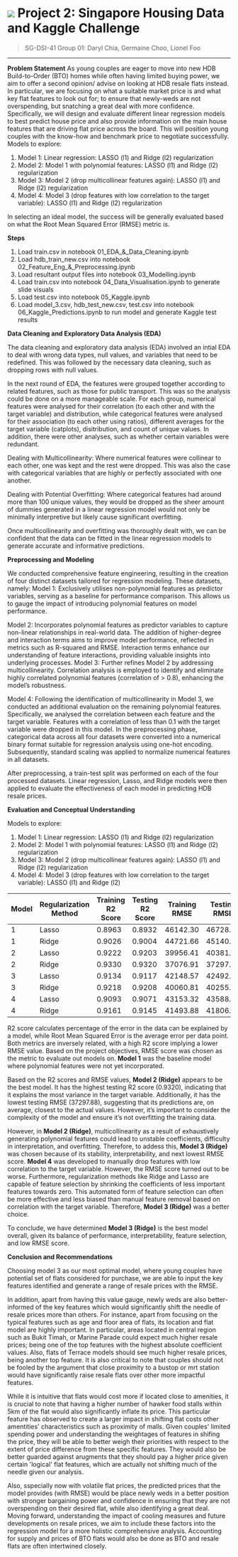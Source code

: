 # ![](https://ga-dash.s3.amazonaws.com/production/assets/logo-9f88ae6c9c3871690e33280fcf557f33.png) Project 2: Singapore Housing Data and Kaggle Challenge

> SG-DSI-41 Group 01: Daryl Chia, Germaine Choo, Lionel Foo

---

**Problem Statement**
As young couples are eager to move into new HDB Build-to-Order (BTO) homes while often having limited buying power, we aim to offer a second opinion/ advise on looking at HDB resale flats instead. In particular, we are focusing on what a suitable market price is and what key flat features to look out for; to ensure that newly-weds are not overspending, but snatching a great deal with more confidence.
Specifically, we will design and evaluate different linear regression models to best predict house price and also provide information on the main house features that are driving flat price across the board. This will position young couples with the know-how and benchmark price to negotiate successfully.
Models to explore:
1. Model 1: Linear regression: LASSO (l1) and Ridge (l2) regularization
2. Model 2: Model 1 with polynomial features: LASSO (l1) and Ridge (l2) regularization
3. Model 3: Model 2 (drop multicollinear features again): LASSO (l1) and Ridge (l2) regularization
4. Model 4: Model 3 (drop features with low correlation to the target variable): LASSO (l1) and Ridge (l2) regularization

In selecting an ideal model, the success will be generally evaluated based on what the Root Mean Squared Error (RMSE) metric is.

**Steps**
1. Load train.csv in notebook 01_EDA_&_Data_Cleaning.ipynb
2. Load hdb_train_new.csv into notebook 02_Feature_Eng_&_Preprocessing.ipynb
3. Load resultant output files into notebook 03_Modelling.ipynb
4. Load train.csv into notebook 04_Data_Visualisation.ipynb to generate slide visuals
5. Load test.csv into notebook 05_Kaggle.ipynb
6. Load model_3.csv, hdb_test_new.csv, test.csv into notebook 06_Kaggle_Predictions.ipynb to run model and generate Kaggle test results

**Data Cleaning and Exploratory Data Analysis (EDA)**

The data cleaning and exploratory data analysis (EDA) involved an intial EDA to deal with wrong data types, null values, and variables that need to be redefined. This was followed by the necessary data cleaning, such as dropping rows with null values.

In the next round of EDA, the features were grouped together according to related features, such as those for public transport. This was so the analysis could be done on a more manageable scale.
For each group, numerical features were analysed for their correlation (to each other and with the target variable) and distribution, while categorical features were analysed for their association (to each other using ratios), different averages for the target variable (catplots), disitribution, and count of unique values. In addition, there were other analyses, such as whether certain variables were redundant.

Dealing with Multicollinearity:
Where numerical features were collinear to each other, one was kept and the rest were dropped. This was also the case with categorical variables that are highly or perfectly associated with one another.

Dealing with Potential Overfitting:
Where categorical features had around more than 100 unique values, they would be dropped as the sheer amount of dummies generated in a linear regression model would not only be minimally interpretive but likely cause significant overfitting.

Once multicollinearity and overfitting was thoroughly dealt with, we can be confident that the data can be fitted in the linear regression models to generate accurate and informative predictions.

**Preprocessing and Modeling**

We conducted comprehensive feature engineering, resulting in the creation of four distinct datasets tailored for regression modeling. These datasets, namely:
Model 1: Exclusively utilises non-polynomial features as predictor variables, serving as a baseline for performance comparison. This allows us to gauge the impact of introducing polynomial features on model performance.

Model 2: Incorporates polynomial features as predictor variables to capture non-linear relationships in real-world data. The addition of higher-degree and interaction terms aims to improve model performance, reflected in metrics such as R-squared and RMSE. Interaction terms enhance our understanding of feature interactions, providing valuable insights into underlying processes.
Model 3: Further refines Model 2 by addressing multicollinearity. Correlation analysis is employed to identify and eliminate highly correlated polynomial features (correlation of > 0.8), enhancing the model’s robustness.

Model 4: Following the identification of multicollinearity in Model 3, we conducted an additional evaluation on the remaining polynomial features. Specifically, we analysed the correlation between each feature and the target variable. Features with a correlation of less than 0.1 with the target variable were dropped in this model.
In the preprocessing phase, categorical data across all four datasets were converted into a numerical binary format suitable for regression analysis using one-hot encoding. Subsequently, standard scaling was applied to normalize numerical features in all datasets.

After preprocessing, a train-test split was performed on each of the four processed datasets. Linear regression, Lasso, and Ridge models were then applied to evaluate the effectiveness of each model in predicting HDB resale prices.

**Evaluation and Conceptual Understanding**

Models to explore:
1. Model 1: Linear regression: LASSO (l1) and Ridge (l2) regularization
2. Model 2: Model 1 with polynomial features: LASSO (l1) and Ridge (l2) regularization
3. Model 3: Model 2 (drop multicollinear features again): LASSO (l1) and Ridge (l2) regularization
4. Model 4: Model 3 (drop features with low correlation to the target variable): LASSO (l1) and Ridge (l2) 

| Model | Regularization Method | Training R2 Score | Testing R2 Score | Training RMSE | Testing RMSE |
|-------|-------------|-------------------|------------------|---------------|--------------|
| 1     | Lasso  | 0.8963            | 0.8932           | 46142.30      | 46728.75     |
| 1     | Ridge  | 0.9026            | 0.9004           | 44721.66      | 45140.20     |
| 2     | Lasso  | 0.9222            | 0.9203           | 39956.41      | 40381.66     |
| 2     | Ridge  | 0.9330            | 0.9320           | 37076.91      | 37297.88     |
| 3     | Lasso  | 0.9134            | 0.9117           | 42148.57      | 42492.25     |
| 3     | Ridge  | 0.9218            | 0.9208           | 40060.81      | 40255.52     |
| 4     | Lasso  | 0.9093            | 0.9071           | 43153.32      | 43588.56     |
| 4     | Ridge  | 0.9161            | 0.9145           | 41493.88      | 41806.84     |

R2 score calculates percentage of the error in the data can be explained by a model, while Root Mean Squared Error is the average error per data point. Both metrics are inversely related, with a high R2 score implying a lower RMSE value. Based on the project objectives, RMSE score was chosen as the metric to evaluate out models on.
**Model 1** was the baseline model where polynomial features were not yet incorporated.

Based on the R2 scores and RMSE values, **Model 2 (Ridge)** appears to be the best model. It has the highest testing R2 score (0.9320), indicating that it explains the most variance in the target variable. Additionally, it has the lowest testing RMSE (37297.88), suggesting that its predictions are, on average, closest to the actual values. However, it’s important to consider the complexity of the model and ensure it’s not overfitting the training data.

However, in **Model 2 (Ridge)**, multicollinearity as a result of exhaustively generating polynomial features could lead to unstable coefficients, difficulty in interpretation, and overfitting. Therefore, to addess this, **Model 3 (Ridge)** was chosen because of its stability, interpretability, and next lowest RMSE score.
**Model 4** was developed to manually drop features with low correlation to the target variable. However, the RMSE score turned out to be worse. Furthermore, regularization methods like Ridge and Lasso are capable of feature selection by shrinking the coefficients of less important features towards zero. This automated form of feature selection can often be more effective and less biased than manual feature removal based on correlation with the target variable. Therefore, **Model 3 (Ridge)** was a better choice.

To conclude, we have determined **Model 3 (Ridge)** is the best model overall, given its balance of performance, interpretability, feature selection, and low RMSE score.

**Conclusion and Recommendations**

Choosing model 3 as our most optimal model, where young couples have potential set of flats considered for purchase, we are able to input the key features identified and generate a range of resale prices with the RMSE.

In addition, apart from having this value gauge, newly weds are also better-informed of the key features which would significantly shift the needle of resale prices more than others. For instance, apart from focusing on the typical features such as age and floor area of flats, its location and flat model are highly important. In particular, areas located in central region such as Bukit Timah, or Marine Parade could expect much higher resale prices; being one of the top features with the highest absolute coefficient values. Also, flats of Terrace models should see much higher resale prices, being another top feature. It is also critical to note that couples should not be fooled by the argument that close proximity to a bustop or mrt station would have significantly raise resale flats over other more impactful features.

While it is intuitive that flats would cost more if located close to amenities, it is crucial to note that having a higher number of hawker food stalls within 5km of the flat would also significantly inflate its price. This particular feature has observed to create a larger impact in shifting flat costs other amentities' characteristics such as proximity of malls.
Given couples' limited spending power and understanding the weightages of features in shifing the price, they will be able to better weigh their priorities with respect to the extent of price difference from these specific features. They would also be better guarded against arugments that they should pay a higher price given certain 'logical' flat features, which are actually not shifting much of the needle given our analysis.

Also, sspecially now with volatile flat prices, the predicted prices that the model provides (with RMSE) would be place newly weds in a better position with stronger bargaining power and confidence in ensuring that they are not overspending on their desired flat, while also identifying a great deal.
Moving forward, understanding the impact of cooling measures and future developments on resale prices, we aim to include these factors into the regression model for a more holistic comprehensive analysis. Accounting for supply and prices of BTO flats would also be done as BTO and resale flats are often intertwined closely.